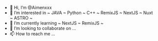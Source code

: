 - 👋 Hi, I’m @Aimenxxx
- 👀 I’m interested in ~ JAVA ~ Python ~ C++ ~ RemixJS ~ NextJS ~ Nuxt ~ ASTRO ~
- 🌱 I’m currently learning ~ NextJS ~ RemixJS ~
- 💞️ I’m looking to collaborate on ...
- 📫 How to reach me ...

<!---
Aimenxxx/Aimenxxx is a ✨ special ✨ repository because its `README.md` (this file) appears on your GitHub profile.
You can click the Preview link to take a look at your changes.
--->
